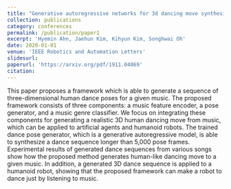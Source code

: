 ```yaml
---
title: "Generative autoregressive networks for 3d dancing move synthesis from music"
collection: publications
category: conferences
permalink: /publication/paper1
excerpt: 'Hyemin Ahn, Jaehun Kim, Kihyun Kim, Songhwai Oh'
date: 2020-01-01
venue: 'IEEE Robotics and Automation Letters'
slidesurl: 
paperurl: 'https://arxiv.org/pdf/1911.04069'
citation: 
---
```


This paper proposes a framework which is able to generate a sequence of three-dimensional human dance poses for a given music. The proposed framework consists of three components: a music feature encoder, a pose generator, and a music genre classifier. We focus on integrating these components for generating a realistic 3D human dancing move from music, which can be applied to artificial agents and humanoid robots. The trained dance pose generator, which is a generative autoregressive model, is able to synthesize a dance sequence longer than 5,000 pose frames. Experimental results of generated dance sequences from various songs show how the proposed method generates human-like dancing move to a given music. In addition, a generated 3D dance sequence is applied to a humanoid robot, showing that the proposed framework can make a robot to dance just by listening to music.